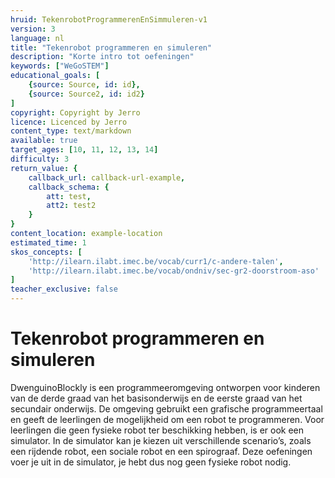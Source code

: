 ```yaml
---
hruid: TekenrobotProgrammerenEnSimmuleren-v1
version: 3
language: nl
title: "Tekenrobot programmeren en simuleren"
description: "Korte intro tot oefeningen"
keywords: ["WeGoSTEM"]
educational_goals: [
    {source: Source, id: id}, 
    {source: Source2, id: id2}
]
copyright: Copyright by Jerro
licence: Licenced by Jerro
content_type: text/markdown
available: true
target_ages: [10, 11, 12, 13, 14]
difficulty: 3
return_value: {
    callback_url: callback-url-example,
    callback_schema: {
        att: test,
        att2: test2
    }
}
content_location: example-location
estimated_time: 1
skos_concepts: [
    'http://ilearn.ilabt.imec.be/vocab/curr1/c-andere-talen', 
    'http://ilearn.ilabt.imec.be/vocab/ondniv/sec-gr2-doorstroom-aso'
]
teacher_exclusive: false
---
```


# Tekenrobot programmeren en simuleren

DwenguinoBlockly is een programmeeromgeving ontworpen voor kinderen van de derde graad van het basisonderwijs en de eerste graad van het secundair onderwijs. De omgeving gebruikt een grafische programmeertaal en geeft de leerlingen de mogelijkheid om een robot te programmeren. Voor leerlingen die geen fysieke robot ter beschikking hebben, is er ook een simulator. In de simulator kan je kiezen uit verschillende scenario’s, zoals een rijdende robot, een sociale robot en een spirograaf. Deze oefeningen voer je uit in de simulator, je hebt dus nog geen fysieke robot nodig. 
